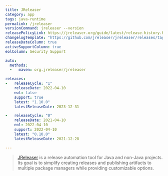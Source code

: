 ```yaml
---
title: JReleaser
category: app
tags: java-runtime
permalink: /jreleaser
versionCommand: jreleaser --version
releasePolicyLink: https://jreleaser.org/guide/latest/release-history.html
changelogTemplate: "https://github.com/jreleaser/jreleaser/releases/tag/v__LATEST__"
releaseDateColumn: true
activeSupportColumn: true
eolColumn: Security Support

auto:
  methods:
  -   maven: org.jreleaser/jreleaser

releases:
-   releaseCycle: "1"
    releaseDate: 2022-04-10
    eol: false
    support: true
    latest: "1.10.0"
    latestReleaseDate: 2023-12-31

-   releaseCycle: "0"
    releaseDate: 2021-04-10
    eol: 2022-04-10
    support: 2022-04-10
    latest: "0.10.0"
    latestReleaseDate: 2021-12-28

---
```


> [JReleaser](https://jreleaser.org/) is a release automation tool for Java and non-Java projects.
> Its goal is to simplify creating releases and publishing artifacts to multiple package
> managers while providing customizable options.
